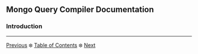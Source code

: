 ## Mongo Query Compiler Documentation

### Introduction

---

[Previous]() :snowflake: [Table of Contents]() :snowflake: [Next]()